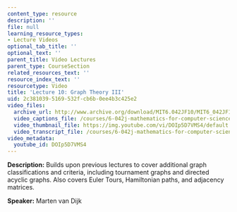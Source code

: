 ```yaml
---
content_type: resource
description: ''
file: null
learning_resource_types:
- Lecture Videos
optional_tab_title: ''
optional_text: ''
parent_title: Video Lectures
parent_type: CourseSection
related_resources_text: ''
resource_index_text: ''
resourcetype: Video
title: 'Lecture 10: Graph Theory III'
uid: 2c381039-5169-532f-cb6b-0ee4b3c425e2
video_files:
  archive_url: http://www.archive.org/download/MIT6.042JF10/MIT6_042JF10_lec10_300k.mp4
  video_captions_file: /courses/6-042j-mathematics-for-computer-science-fall-2010/880197a96ac550e58aa4f0b4bf1c7d36_DOIp5D7VMS4.vtt
  video_thumbnail_file: https://img.youtube.com/vi/DOIp5D7VMS4/default.jpg
  video_transcript_file: /courses/6-042j-mathematics-for-computer-science-fall-2010/116f983b7d45c3199eaa66a91d817db4_DOIp5D7VMS4.pdf
video_metadata:
  youtube_id: DOIp5D7VMS4
---
```


**Description:** Builds upon previous lectures to cover additional graph classifications and criteria, including tournament graphs and directed acyclic graphs. Also covers Euler Tours, Hamiltonian paths, and adjacency matrices.

**Speaker:** Marten van Dijk